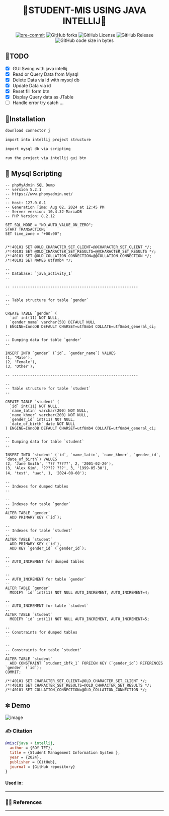 <div align="center">

# 🏅STUDENT-MIS USING JAVA INTELLIJ🏅

[![pre-commit](https://img.shields.io/badge/pre--commit-enabled-brightgreen?logo=pre-commit&logoColor=white)](https://github.com/pre-commit/pre-commit)
<img alt="GitHub forks" src="https://img.shields.io/github/forks/ikhode-arena/MIS-Java-Intellij">
<img alt="GitHub License" src="https://img.shields.io/github/license/ikhode-arena/MIS-Java-Intellij">
<img alt="GitHub Release" src="https://img.shields.io/github/v/release/ikhode-arena/mis-java-intellij">
<img alt="GitHub code size in bytes" src="https://img.shields.io/github/languages/code-size/ikhode-arena/MIS-Java-Intellij">




</div>

## 🎯TODO

- [X] GUI Swing with java intellij
- [X] Read or Query Data from Mysql 
- [X] Delete Data via Id with mysql db
- [X] Update Data via id
- [X] Reset fill form btn
- [X] Display Query data as JTable
- [ ] Handle error try catch ...

## 💪Installation

```bash
download connector j 
```
```bash
import into intellij project structure 
```
```bash
import mysql db via scripting
```
```bash
run the project via intellij gui btn
```

## 🏹 Mysql Scripting

```
-- phpMyAdmin SQL Dump
-- version 5.2.1
-- https://www.phpmyadmin.net/
--
-- Host: 127.0.0.1
-- Generation Time: Aug 02, 2024 at 12:45 PM
-- Server version: 10.4.32-MariaDB
-- PHP Version: 8.2.12

SET SQL_MODE = "NO_AUTO_VALUE_ON_ZERO";
START TRANSACTION;
SET time_zone = "+00:00";


/*!40101 SET @OLD_CHARACTER_SET_CLIENT=@@CHARACTER_SET_CLIENT */;
/*!40101 SET @OLD_CHARACTER_SET_RESULTS=@@CHARACTER_SET_RESULTS */;
/*!40101 SET @OLD_COLLATION_CONNECTION=@@COLLATION_CONNECTION */;
/*!40101 SET NAMES utf8mb4 */;

--
-- Database: `java_activity_1`
--

-- --------------------------------------------------------

--
-- Table structure for table `gender`
--

CREATE TABLE `gender` (
  `id` int(11) NOT NULL,
  `gender_name` varchar(50) DEFAULT NULL
) ENGINE=InnoDB DEFAULT CHARSET=utf8mb4 COLLATE=utf8mb4_general_ci;

--
-- Dumping data for table `gender`
--

INSERT INTO `gender` (`id`, `gender_name`) VALUES
(1, 'Male'),
(2, 'Female'),
(3, 'Other');

-- --------------------------------------------------------

--
-- Table structure for table `student`
--

CREATE TABLE `student` (
  `id` int(11) NOT NULL,
  `name_latin` varchar(200) NOT NULL,
  `name_khmer` varchar(200) NOT NULL,
  `gender_id` int(11) NOT NULL,
  `date_of_birth` date NOT NULL
) ENGINE=InnoDB DEFAULT CHARSET=utf8mb4 COLLATE=utf8mb4_general_ci;

--
-- Dumping data for table `student`
--

INSERT INTO `student` (`id`, `name_latin`, `name_khmer`, `gender_id`, `date_of_birth`) VALUES
(2, 'Jane Smith', '??? ?????', 2, '2001-02-20'),
(3, 'Alex Kim', '????? ???', 3, '1999-05-30'),
(4, 'test', 'តេស', 1, '2024-08-08');

--
-- Indexes for dumped tables
--

--
-- Indexes for table `gender`
--
ALTER TABLE `gender`
  ADD PRIMARY KEY (`id`);

--
-- Indexes for table `student`
--
ALTER TABLE `student`
  ADD PRIMARY KEY (`id`),
  ADD KEY `gender_id` (`gender_id`);

--
-- AUTO_INCREMENT for dumped tables
--

--
-- AUTO_INCREMENT for table `gender`
--
ALTER TABLE `gender`
  MODIFY `id` int(11) NOT NULL AUTO_INCREMENT, AUTO_INCREMENT=4;

--
-- AUTO_INCREMENT for table `student`
--
ALTER TABLE `student`
  MODIFY `id` int(11) NOT NULL AUTO_INCREMENT, AUTO_INCREMENT=5;

--
-- Constraints for dumped tables
--

--
-- Constraints for table `student`
--
ALTER TABLE `student`
  ADD CONSTRAINT `student_ibfk_1` FOREIGN KEY (`gender_id`) REFERENCES `gender` (`id`);
COMMIT;

/*!40101 SET CHARACTER_SET_CLIENT=@OLD_CHARACTER_SET_CLIENT */;
/*!40101 SET CHARACTER_SET_RESULTS=@OLD_CHARACTER_SET_RESULTS */;
/*!40101 SET COLLATION_CONNECTION=@OLD_COLLATION_CONNECTION */;
```

## 🔯 Demo

![image](https://github.com/user-attachments/assets/57aac562-8651-4e5d-9914-e93bec96e82d)


### ✍️ Citation

```bibtex
@misc{java + intellij,
  author = {SOY TET},
  title = {Student Management Information System },
  year = {2024},
  publisher = {GitHub},
  journal = {GitHub repository}
}
```
#### Used in:
---
### 👨‍🎓 References
---
